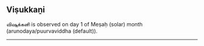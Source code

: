 ## Viṣukkaṉi
விஷுக்கனி is observed on day 1 of Meṣaḥ (solar) month (arunodaya/puurvaviddha (default)).



---
